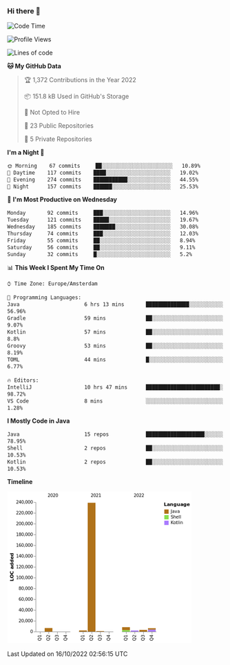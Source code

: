 ### Hi there 👋


<!--START_SECTION:waka-->
![Code Time](http://img.shields.io/badge/Code%20Time-2%2C525%20hrs%2010%20mins-blue)

![Profile Views](http://img.shields.io/badge/Profile%20Views-6-blue)

![Lines of code](https://img.shields.io/badge/From%20Hello%20World%20I%27ve%20Written-268%20Thousand%20lines%20of%20code-blue)

**🐱 My GitHub Data** 

> 🏆 1,372 Contributions in the Year 2022
 > 
> 📦 151.8 kB Used in GitHub's Storage 
 > 
> 🚫 Not Opted to Hire
 > 
> 📜 23 Public Repositories 
 > 
> 🔑 5 Private Repositories  
 > 
**I'm a Night 🦉** 

```text
🌞 Morning    67 commits     ██░░░░░░░░░░░░░░░░░░░░░░░   10.89% 
🌆 Daytime    117 commits    ████░░░░░░░░░░░░░░░░░░░░░   19.02% 
🌃 Evening    274 commits    ███████████░░░░░░░░░░░░░░   44.55% 
🌙 Night      157 commits    ██████░░░░░░░░░░░░░░░░░░░   25.53%

```
📅 **I'm Most Productive on Wednesday** 

```text
Monday       92 commits     ███░░░░░░░░░░░░░░░░░░░░░░   14.96% 
Tuesday      121 commits    █████░░░░░░░░░░░░░░░░░░░░   19.67% 
Wednesday    185 commits    ███████░░░░░░░░░░░░░░░░░░   30.08% 
Thursday     74 commits     ███░░░░░░░░░░░░░░░░░░░░░░   12.03% 
Friday       55 commits     ██░░░░░░░░░░░░░░░░░░░░░░░   8.94% 
Saturday     56 commits     ██░░░░░░░░░░░░░░░░░░░░░░░   9.11% 
Sunday       32 commits     █░░░░░░░░░░░░░░░░░░░░░░░░   5.2%

```


📊 **This Week I Spent My Time On** 

```text
⌚︎ Time Zone: Europe/Amsterdam

💬 Programming Languages: 
Java                     6 hrs 13 mins       ██████████████░░░░░░░░░░░   56.96% 
Gradle                   59 mins             ██░░░░░░░░░░░░░░░░░░░░░░░   9.07% 
Kotlin                   57 mins             ██░░░░░░░░░░░░░░░░░░░░░░░   8.8% 
Groovy                   53 mins             ██░░░░░░░░░░░░░░░░░░░░░░░   8.19% 
TOML                     44 mins             █░░░░░░░░░░░░░░░░░░░░░░░░   6.77%

🔥 Editors: 
IntelliJ                 10 hrs 47 mins      ████████████████████████░   98.72% 
VS Code                  8 mins              ░░░░░░░░░░░░░░░░░░░░░░░░░   1.28%

```

**I Mostly Code in Java** 

```text
Java                     15 repos            ███████████████████░░░░░░   78.95% 
Shell                    2 repos             ██░░░░░░░░░░░░░░░░░░░░░░░   10.53% 
Kotlin                   2 repos             ██░░░░░░░░░░░░░░░░░░░░░░░   10.53%

```


**Timeline**

![Chart not found](https://raw.githubusercontent.com/powercasgamer/powercasgamer/master/charts/bar_graph.png) 


 Last Updated on 16/10/2022 02:56:15 UTC
<!--END_SECTION:waka-->
